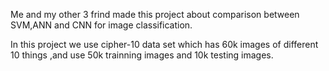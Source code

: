 Me and my other 3 frind made this project about comparison between SVM,ANN and CNN for image classification.

In this project we use cipher-10 data set which has 60k images of different 10 things ,and use 50k trainning images and 10k testing images.
